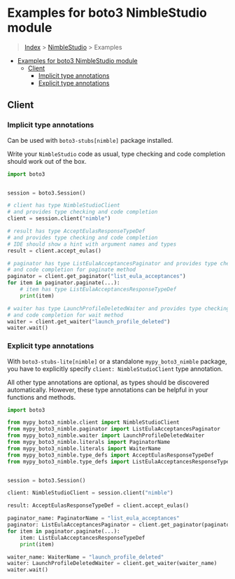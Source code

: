 <a id="examples-for-boto3-nimblestudio-module"></a>

# Examples for boto3 NimbleStudio module

> [Index](../README.md) > [NimbleStudio](./README.md) > Examples

- [Examples for boto3 NimbleStudio module](#examples-for-boto3-nimblestudio-module)
  - [Client](#client)
    - [Implicit type annotations](#implicit-type-annotations)
    - [Explicit type annotations](#explicit-type-annotations)

<a id="client"></a>

## Client

<a id="implicit-type-annotations"></a>

### Implicit type annotations

Can be used with `boto3-stubs[nimble]` package installed.

Write your `NimbleStudio` code as usual, type checking and code completion
should work out of the box.

```python
import boto3


session = boto3.Session()

# client has type NimbleStudioClient
# and provides type checking and code completion
client = session.client("nimble")

# result has type AcceptEulasResponseTypeDef
# and provides type checking and code completion
# IDE should show a hint with argument names and types
result = client.accept_eulas()

# paginator has type ListEulaAcceptancesPaginator and provides type checking
# and code completion for paginate method
paginator = client.get_paginator("list_eula_acceptances")
for item in paginator.paginate(...):
    # item has type ListEulaAcceptancesResponseTypeDef
    print(item)

# waiter has type LaunchProfileDeletedWaiter and provides type checking
# and code completion for wait method
waiter = client.get_waiter("launch_profile_deleted")
waiter.wait()
```

<a id="explicit-type-annotations"></a>

### Explicit type annotations

With `boto3-stubs-lite[nimble]` or a standalone `mypy_boto3_nimble` package,
you have to explicitly specify `client: NimbleStudioClient` type annotation.

All other type annotations are optional, as types should be discovered
automatically. However, these type annotations can be helpful in your functions
and methods.

```python
import boto3

from mypy_boto3_nimble.client import NimbleStudioClient
from mypy_boto3_nimble.paginator import ListEulaAcceptancesPaginator
from mypy_boto3_nimble.waiter import LaunchProfileDeletedWaiter
from mypy_boto3_nimble.literals import PaginatorName
from mypy_boto3_nimble.literals import WaiterName
from mypy_boto3_nimble.type_defs import AcceptEulasResponseTypeDef
from mypy_boto3_nimble.type_defs import ListEulaAcceptancesResponseTypeDef


session = boto3.Session()

client: NimbleStudioClient = session.client("nimble")

result: AcceptEulasResponseTypeDef = client.accept_eulas()

paginator_name: PaginatorName = "list_eula_acceptances"
paginator: ListEulaAcceptancesPaginator = client.get_paginator(paginator_name)
for item in paginator.paginate(...):
    item: ListEulaAcceptancesResponseTypeDef
    print(item)

waiter_name: WaiterName = "launch_profile_deleted"
waiter: LaunchProfileDeletedWaiter = client.get_waiter(waiter_name)
waiter.wait()
```
